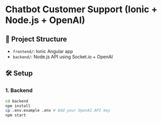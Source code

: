 # Chatbot Customer Support (Ionic + Node.js + OpenAI)

## 📁 Project Structure

- `frontend/`: Ionic Angular app
- `backend/`: Node.js API using Socket.io + OpenAI

## 🛠 Setup

### 1. Backend
```bash
cd backend
npm install
cp .env.example .env # Add your OpenAI API key
npm start
